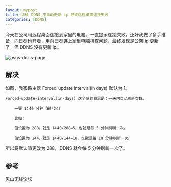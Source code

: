 ```yaml
---
layout: mypost
title: 华硕 DDNS 不自动更新 ip 导致远程桌面连接失败
categories: [DDNS]
---
```


今天在公司用远程桌面连接到家里的电脑，一直提示连接失败。还好我做了多手准备，向日葵也开着，用向日葵连上家里电脑排查问题，最终发现是公网 ip 更新了，但 DDNS 没有更新 ip。

![asus-ddns-page](asus-ddns-page.png)

## 解决

如图，我家路由器 Forced update interval(in days) 默认为 1。

```
Forced-update-interval(in-days) 这个值的意思是：一天内自动刷新次数。

    一天 1440 分钟（60*24）

    比如：

    值设置为 288，就是 1440/288=5，也就是每 5 分钟刷新一次。

    值设置为 144，就是 1440/144=10，也就是每 10 分钟刷新一次。
```

所以将默认值更改为 288，DDNS 就会每 5 分钟刷新一次了。

## 参考

[恩山无线论坛](https://www.right.com.cn/forum/thread-997617-1-1.html)
